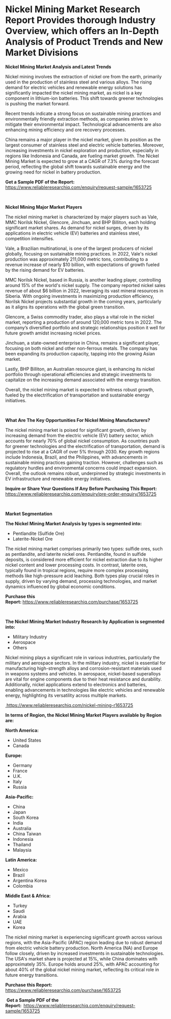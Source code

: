 <p><h1>Nickel Mining Market Research Report Provides thorough Industry Overview, which offers an In-Depth Analysis of Product Trends and New Market Divisions</h1></p><p><strong>Nickel Mining Market Analysis and Latest Trends</strong></p>
<p><p>Nickel mining involves the extraction of nickel ore from the earth, primarily used in the production of stainless steel and various alloys. The rising demand for electric vehicles and renewable energy solutions has significantly impacted the nickel mining market, as nickel is a key component in lithium-ion batteries. This shift towards greener technologies is pushing the market forward.</p><p>Recent trends indicate a strong focus on sustainable mining practices and environmentally friendly extraction methods, as companies strive to mitigate their environmental impact. Technological advancements are also enhancing mining efficiency and ore recovery processes. </p><p>China remains a major player in the nickel market, given its position as the largest consumer of stainless steel and electric vehicle batteries. Moreover, increasing investments in nickel exploration and production, especially in regions like Indonesia and Canada, are fueling market growth. The Nickel Mining Market is expected to grow at a CAGR of 7.3% during the forecast period, reflecting the global shift towards sustainable energy and the growing need for nickel in battery production.</p></p>
<p><strong>Get a Sample PDF of the Report:&nbsp;</strong> <a href="https://www.reliableresearchiq.com/enquiry/request-sample/1653725?utm_campaign=2952&utm_medium=2&utm_source=Github&utm_content=ia&utm_term=18042025&utm_id=nickel-mining">https://www.reliableresearchiq.com/enquiry/request-sample/1653725</a></p>
<p>&nbsp;</p>
<p><strong>Nickel Mining Major Market Players</strong></p>
<p><p>The nickel mining market is characterized by major players such as Vale, MMC Norilsk Nickel, Glencore, Jinchuan, and BHP Billiton, each holding significant market shares. As demand for nickel surges, driven by its applications in electric vehicle (EV) batteries and stainless steel, competition intensifies.</p><p>Vale, a Brazilian multinational, is one of the largest producers of nickel globally, focusing on sustainable mining practices. In 2022, Vale's nickel production was approximately 211,000 metric tons, contributing to a revenue increase of nearly $10 billion, with expectations of growth fueled by the rising demand for EV batteries.</p><p>MMC Norilsk Nickel, based in Russia, is another leading player, controlling around 15% of the world's nickel supply. The company reported nickel sales revenue of about $6 billion in 2022, leveraging its vast mineral resources in Siberia. With ongoing investments in maximizing production efficiency, Norilsk Nickel projects substantial growth in the coming years, particularly as it aligns its operations with the global green transition.</p><p>Glencore, a Swiss commodity trader, also plays a vital role in the nickel market, reporting a production of around 120,000 metric tons in 2022. The company’s diversified portfolio and strategic relationships position it well for future growth amidst increasing nickel prices. </p><p>Jinchuan, a state-owned enterprise in China, remains a significant player, focusing on both nickel and other non-ferrous metals. The company has been expanding its production capacity, tapping into the growing Asian market.</p><p>Lastly, BHP Billiton, an Australian resource giant, is enhancing its nickel portfolio through operational efficiencies and strategic investments to capitalize on the increasing demand associated with the energy transition.</p><p>Overall, the nickel mining market is expected to witness robust growth, fueled by the electrification of transportation and sustainable energy initiatives.</p></p>
<p>&nbsp;</p>
<p><strong>What Are The Key Opportunities For Nickel Mining Manufacturers?</strong></p>
<p><p>The nickel mining market is poised for significant growth, driven by increasing demand from the electric vehicle (EV) battery sector, which accounts for nearly 70% of global nickel consumption. As countries push for greener technologies and the electrification of transportation, demand is projected to rise at a CAGR of over 5% through 2030. Key growth regions include Indonesia, Brazil, and the Philippines, with advancements in sustainable mining practices gaining traction. However, challenges such as regulatory hurdles and environmental concerns could impact expansion. Overall, the outlook remains robust, underpinned by strategic investments in EV infrastructure and renewable energy initiatives.</p></p>
<p><strong>Inquire or Share Your Questions If Any Before Purchasing This Report:</strong> <a href="https://www.reliableresearchiq.com/enquiry/pre-order-enquiry/1653725?utm_campaign=2952&utm_medium=2&utm_source=Github&utm_content=ia&utm_term=18042025&utm_id=nickel-mining">https://www.reliableresearchiq.com/enquiry/pre-order-enquiry/1653725</a></p>
<p>&nbsp;</p>
<p><strong>Market Segmentation</strong></p>
<p><strong>The Nickel Mining Market Analysis by types is segmented into:</strong></p>
<p><ul><li>Pentlandite (Sulfide Ore)</li><li>Laterite-Nickel Ore</li></ul></p>
<p><p>The nickel mining market comprises primarily two types: sulfide ores, such as pentlandite, and laterite nickel ores. Pentlandite, found in sulfide deposits, is considered more efficient for nickel extraction due to its higher nickel content and lower processing costs. In contrast, laterite ores, typically found in tropical regions, require more complex processing methods like high-pressure acid leaching. Both types play crucial roles in supply, driven by varying demand, processing technologies, and market dynamics influenced by global economic conditions.</p></p>
<p><strong>Purchase this Report:&nbsp;</strong><a href="https://www.reliableresearchiq.com/purchase/1653725?utm_campaign=2952&utm_medium=2&utm_source=Github&utm_content=ia&utm_term=18042025&utm_id=nickel-mining">https://www.reliableresearchiq.com/purchase/1653725</a></p>
<p>&nbsp;</p>
<p><strong>The Nickel Mining Market Industry Research by Application is segmented into:</strong></p>
<p><ul><li>Military Industry</li><li>Aerospace</li><li>Others</li></ul></p>
<p><p>Nickel mining plays a significant role in various industries, particularly the military and aerospace sectors. In the military industry, nickel is essential for manufacturing high-strength alloys and corrosion-resistant materials used in weapons systems and vehicles. In aerospace, nickel-based superalloys are vital for engine components due to their heat resistance and durability. Additionally, nickel applications extend to electronics and batteries, enabling advancements in technologies like electric vehicles and renewable energy, highlighting its versatility across multiple markets.</p></p>
<p><a href="https://www.reliableresearchiq.com/nickel-mining-r1653725?utm_campaign=2952&utm_medium=2&utm_source=Github&utm_content=ia&utm_term=18042025&utm_id=nickel-mining">&nbsp;https://www.reliableresearchiq.com/nickel-mining-r1653725</a></p>
<p><strong>In terms of Region, the Nickel Mining Market Players available by Region are:</strong></p>
<p>
    <p> <strong> North America: </strong>
        <ul>
            <li>United States</li>
            <li>Canada</li>
        </ul>
        </p> 
    <p> <strong> Europe: </strong>
        <ul>
            <li>Germany</li>
            <li>France</li>
            <li>U.K.</li>
            <li>Italy</li>
            <li>Russia</li>
        </ul>
        </p> 
    <p> <strong> Asia-Pacific: </strong>
        <ul>
            <li>China</li>
            <li>Japan</li>
            <li>South Korea</li>
            <li>India</li>
            <li>Australia</li>
            <li>China Taiwan</li>
            <li>Indonesia</li>
            <li>Thailand</li>
            <li>Malaysia</li>
        </ul>
        </p> 
    <p> <strong> Latin America: </strong>
        <ul>
            <li>Mexico</li>
            <li>Brazil</li>
            <li>Argentina Korea</li>
            <li>Colombia</li>
        </ul>
        </p> 
    <p> <strong> Middle East & Africa: </strong>
        <ul>
            <li>Turkey</li>
            <li>Saudi</li>
            <li>Arabia</li>
            <li>UAE</li>
            <li>Korea</li>
        </ul>
    </p>
    </p>
<p><p>The nickel mining market is experiencing significant growth across various regions, with the Asia-Pacific (APAC) region leading due to robust demand from electric vehicle battery production. North America (NA) and Europe follow closely, driven by increased investments in sustainable technologies. The USA's market share is projected at 15%, while China dominates with approximately 35%. Europe holds around 25%, with APAC accounting for about 40% of the global nickel mining market, reflecting its critical role in future energy transitions.</p></p>
<p><strong>Purchase this Report: </strong><a href="https://www.reliableresearchiq.com/purchase/1653725?utm_campaign=2952&utm_medium=2&utm_source=Github&utm_content=ia&utm_term=18042025&utm_id=nickel-mining">https://www.reliableresearchiq.com/purchase/1653725</a></p>
<p>&nbsp;<strong>Get a Sample PDF of the Report:&nbsp;&nbsp;</strong><a href="https://www.reliableresearchiq.com/enquiry/request-sample/1653725?utm_campaign=2952&utm_medium=2&utm_source=Github&utm_content=ia&utm_term=18042025&utm_id=nickel-mining">https://www.reliableresearchiq.com/enquiry/request-sample/1653725</a></p>
<p><strong></strong></p>
<p><p></p><p></p><p></p></p>